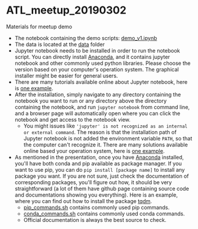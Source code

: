# ATL_meetup_20190302
Materials for meetup demo

* The notebook containing the demo scripts: [demo_v1.ipynb](./notebook/demo_v1.ipynb)
* The data is located at the [data](./data/) folder
* Jupyter notebook needs to be installed in order to run the notebook script. You can directly install [Anaconda](https://www.anaconda.com/distribution/), and it contains jupyter notebook and other commonly used python libraries. Please choose the version based on your computer's operation system. The graphical installer might be easier for general users.
* There are many tutorials available online about Jupyter notebook, here is [one example](https://www.dataquest.io/blog/jupyter-notebook-tutorial/).
* After the installation, simply navigate to any directory containing the notebook you want to run or any directory above the directory containing the notebook, and run ``jupyter notebook`` from command line, and a browser page will automatically open where you can click the notebook and get access to the notebook view.
    * You might issues like `'jupyter' is not recognized as an internal or external command`. The reason is that the installation path of Jupyter notebook is not added the environment variable `PATH`, so that the computer can't recognize it. There are many solutions available online based your operation system, here is [one example](https://stackoverflow.com/questions/52287117/jupyter-is-not-recognized-as-an-internal-or-external-command).
* As mentioned in the presentation, once you have [Anaconda](https://www.anaconda.com/distribution/) installed, you'll have both conda and pip available as package manager. If you want to use pip, you can do `pip install [package name]` to install any package you want. If you are not sure, just check the documentation of corresponding packages, you'll figure out how, it should be very straightforward (a lot of them have github page containing source code and documentations showing you everything). Here is an example, where you can find out how to install the package [tqdm](https://github.com/tqdm/tqdm).
    * [pip_commands.sh](./pip_commands.sh) contains commonly used pip commands.
    * [conda_commands.sh](./conda_commands.sh) contains commonly used conda commands.
    * Official documentation is always the best source to check.

